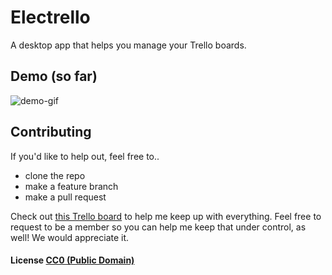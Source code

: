 # Electrello

A desktop app that helps you manage your Trello boards.

## Demo (so far)
![demo-gif](https://github.com/Banjerr/electrello/blob/master/images/demo-gif.gif)

## Contributing

If you'd like to help out, feel free to..
  - clone the repo
  - make a feature branch
  - make a pull request

Check out [this Trello board](https://trello.com/b/XW8WNDjn) to help me keep up with everything. Feel free to request to be a member so you can help me keep that under control, as well! We would appreciate it.

#### License [CC0 (Public Domain)](LICENSE.md)

